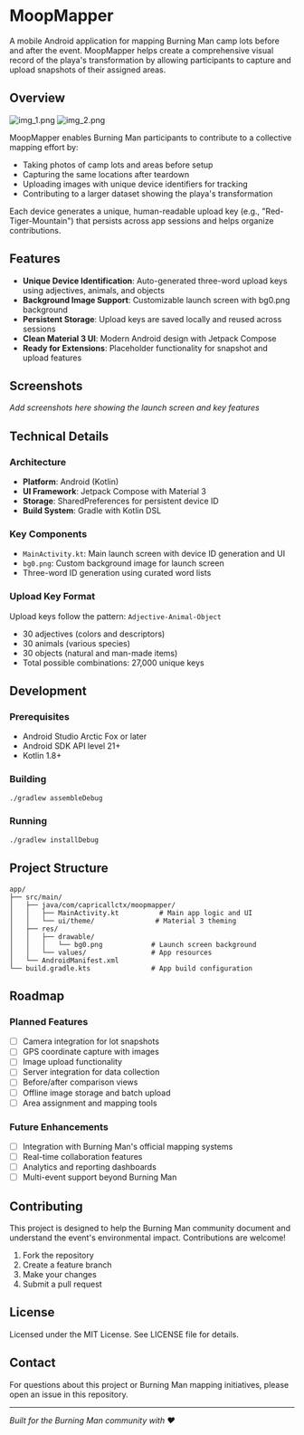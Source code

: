 # MoopMapper

A mobile Android application for mapping Burning Man camp lots before and after the event. MoopMapper helps create a comprehensive visual record of the playa's transformation by allowing participants to capture and upload snapshots of their assigned areas.

## Overview
![img_1.png](img_1.png)
![img_2.png](img_2.png)

MoopMapper enables Burning Man participants to contribute to a collective mapping effort by:
- Taking photos of camp lots and areas before setup
- Capturing the same locations after teardown
- Uploading images with unique device identifiers for tracking
- Contributing to a larger dataset showing the playa's transformation

Each device generates a unique, human-readable upload key (e.g., "Red-Tiger-Mountain") that persists across app sessions and helps organize contributions.

## Features

- **Unique Device Identification**: Auto-generated three-word upload keys using adjectives, animals, and objects
- **Background Image Support**: Customizable launch screen with bg0.png background
- **Persistent Storage**: Upload keys are saved locally and reused across sessions
- **Clean Material 3 UI**: Modern Android design with Jetpack Compose
- **Ready for Extensions**: Placeholder functionality for snapshot and upload features

## Screenshots

*Add screenshots here showing the launch screen and key features*

## Technical Details

### Architecture
- **Platform**: Android (Kotlin)
- **UI Framework**: Jetpack Compose with Material 3
- **Storage**: SharedPreferences for persistent device ID
- **Build System**: Gradle with Kotlin DSL

### Key Components
- `MainActivity.kt`: Main launch screen with device ID generation and UI
- `bg0.png`: Custom background image for launch screen
- Three-word ID generation using curated word lists

### Upload Key Format
Upload keys follow the pattern: `Adjective-Animal-Object`
- 30 adjectives (colors and descriptors)
- 30 animals (various species)
- 30 objects (natural and man-made items)
- Total possible combinations: 27,000 unique keys

## Development

### Prerequisites
- Android Studio Arctic Fox or later
- Android SDK API level 21+
- Kotlin 1.8+

### Building
```bash
./gradlew assembleDebug
```

### Running
```bash
./gradlew installDebug
```

## Project Structure
```
app/
├── src/main/
│   ├── java/com/capricallctx/moopmapper/
│   │   ├── MainActivity.kt          # Main app logic and UI
│   │   └── ui/theme/               # Material 3 theming
│   ├── res/
│   │   ├── drawable/
│   │   │   └── bg0.png            # Launch screen background
│   │   └── values/                # App resources
│   └── AndroidManifest.xml
└── build.gradle.kts               # App build configuration
```

## Roadmap

### Planned Features
- [ ] Camera integration for lot snapshots
- [ ] GPS coordinate capture with images
- [ ] Image upload functionality
- [ ] Server integration for data collection
- [ ] Before/after comparison views
- [ ] Offline image storage and batch upload
- [ ] Area assignment and mapping tools

### Future Enhancements
- [ ] Integration with Burning Man's official mapping systems
- [ ] Real-time collaboration features
- [ ] Analytics and reporting dashboards
- [ ] Multi-event support beyond Burning Man

## Contributing

This project is designed to help the Burning Man community document and understand the event's environmental impact. Contributions are welcome!

1. Fork the repository
2. Create a feature branch
3. Make your changes
4. Submit a pull request

## License

Licensed under the MIT License. See LICENSE file for details.

## Contact

For questions about this project or Burning Man mapping initiatives, please open an issue in this repository.

---

*Built for the Burning Man community with ❤️*
